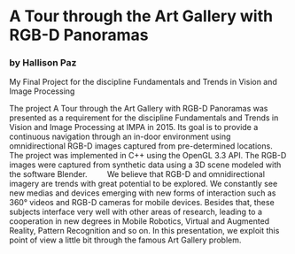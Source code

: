 # A Tour through the Art Gallery with RGB-D Panoramas
### by Hallison Paz
My Final Project for the discipline  Fundamentals and Trends in Vision and Image Processing

 The project A Tour through the Art Gallery with RGB-D Panoramas was presented as a requirement for the discipline Fundamentals and Trends in Vision and Image Processing at IMPA in 2015. Its goal is to provide a continuous navigation through an in-door environment using omnidirectional RGB-D images captured from pre-determined locations. The project was implemented in C++ using the OpenGL 3.3 API. The RGB-D images were captured from synthetic data using a 3D scene modeled with the software Blender.
   We believe that RGB-D and omnidirectional imagery are trends with great potential to be explored. We constantly see new medias and devices emerging with new forms of interaction such as 360° videos and RGB-D cameras for mobile devices. Besides that, these subjects interface very well with other areas of research, leading to a cooperation in new degrees in Mobile Robotics, Virtual and Augmented Reality, Pattern Recognition and so on. In this presentation, we exploit this point of view a little bit through the famous Art Gallery problem.
